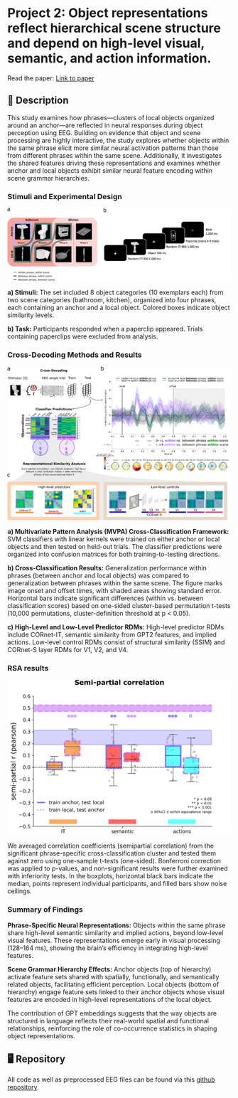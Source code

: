 # Project 2: Object representations reflect hierarchical scene structure and depend on high-level visual, semantic, and action information.

Read the paper: [Link to paper](https://osf.io/preprints/psyarxiv/hs835_v1)

## 📖 Description
This study examines how phrases—clusters of local objects organized around an anchor—are reflected in neural responses during object perception using EEG. Building on evidence that object and scene processing are highly interactive, the study explores whether objects within the same phrase elicit more similar neural activation patterns than those from different phrases within the same scene. Additionally, it investigates the shared features driving these representations and examines whether anchor and local objects exhibit similar neural feature encoding within scene grammar hierarchies.

### Stimuli and Experimental Design

![Figure 1: Experimental Design and Stimuli](../assets/images/Figure5.png)

**a) Stimuli:** The set included 8 object categories (10 exemplars each) from two scene categories (bathroom, kitchen), organized into four phrases, each containing an anchor and a local object. Colored boxes indicate object similarity levels.

**b) Task:** Participants responded when a paperclip appeared. Trials containing paperclips were excluded from analysis.

### Cross-Decoding Methods and Results

![Figure 2: Methods and Results](../assets/images/Figure6.png)

**a) Multivariate Pattern Analysis (MVPA) Cross-Classification Framework:** SVM classifiers with linear kernels were trained on either anchor or local objects and then tested on held-out trials. The classifier predictions were organized into confusion matrices for both training-to-testing directions.

**b) Cross-Classification Results:** Generalization performance within phrases (between anchor and local objects) was compared to generalization between phrases within the same scene. The figure marks image onset and offset times, with shaded areas showing standard error. Horizontal bars indicate significant differences (within vs. between classification scores) based on one-sided cluster-based permutation t-tests (10,000 permutations, cluster-definition threshold at p < 0.05).

**c) High-Level and Low-Level Predictor RDMs:** High-level predictor RDMs include CORnet-IT, semantic similarity from GPT2 features, and implied actions. Low-level control RDMs consist of structural similarity (SSIM) and CORnet-S layer RDMs for V1, V2, and V4.

### RSA results

![Figure 3: RSA Results](../assets/images/Figure7.png)

We averaged correlation coefficients (semipartial correlation) from the significant phrase-specific cross-classification cluster and tested them against zero using one-sample t-tests (one-sided). Bonferroni correction was applied to p-values, and non-significant results were further examined with inferiority tests. In the boxplots, horizontal black bars indicate the median, points represent individual participants, and filled bars show noise ceilings.

### Summary of Findings

**Phrase-Specific Neural Representations:** Objects within the same phrase share high-level semantic similarity and implied actions, beyond low-level visual features. These representations emerge early in visual processing (128–164 ms), showing the brain’s efficiency in integrating high-level features. 

**Scene Grammar Hierarchy Effects:**
Anchor objects (top of hierarchy) activate feature sets shared with spatially, functionally, and semantically related objects, facilitating efficient perception.
Local objects (bottom of hierarchy) engage feature sets linked to their anchor objects whose visual features are encoded in high-level representations of the local object. 

The contribution of GPT embeddings suggests that the way objects are structured in language reflects their real-world spatial and functional relationships, reinforcing the role of co-occurrence statistics in shaping object representations.

## 🖥️ Repository

All code as well as preprocessed EEG files can be found via this [github repository](https://github.com/aylinsgl/sg-phrase-cross-decoding).